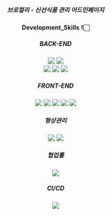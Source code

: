 <div align=center>

##### 브로컬리 - 신선식품 관리 어드민페이지

#### Development_Skills 👇🏻

##### BACK-END
<img src="https://img.shields.io/badge/Spring Boot-6DB33F?style=flat&logo=Spring Boot&logoColor=white"/>
<img src="https://img.shields.io/badge/Java-007396?style=flat&logo=Java&logoColor=white"/>
<br>
<img src="https://img.shields.io/badge/MySQL-4479A1?style=flat&logo=MySQL&logoColor=white"/>
<img src="https://img.shields.io/badge/JPA-34E27A?style=flat&logo=JPA&logoColor=white"/>
<img src="https://img.shields.io/badge/Hibernate-59666C?style=flat&logo=Hibernate&logoColor=white"/>

##### FRONT-END
<img src="https://img.shields.io/badge/HTML5-E34F26?style=flat&logo=HTML5&logoColor=white"/></a> 
<img src="https://img.shields.io/badge/CSS3-1572B6?style=flat&logo=CSS3&logoColor=white"/></a> 
<img src="https://img.shields.io/badge/JavaScript-F7DF1E?style=flat&logo=JavaScript&logoColor=white"/></a>
<img src="https://img.shields.io/badge/jQuery-0769AD?style=flat&logo=jQuery&logoColor=white"/></a>
<img src="https://img.shields.io/badge/Bootstrap-7952B3?style=flat&logo=Bootstrap&logoColor=white"/></a> 

##### 형상관리
<img src="https://img.shields.io/badge/Git-F05032?style=flat&logo=Git&logoColor=white"/></a> 
<img src="https://img.shields.io/badge/GitHub-181717?style=flat&logo=GitHub&logoColor=white"/></a> 

##### 협업툴
<img src="https://img.shields.io/badge/Notion-000000?style=flat&logo=Notion&logoColor=white"/></a>


##### CI/CD
<img src="https://user-images.githubusercontent.com/111870436/229355057-6491fde4-53d3-42cb-a9ee-0453be58577c.png"/></a>

</div>
